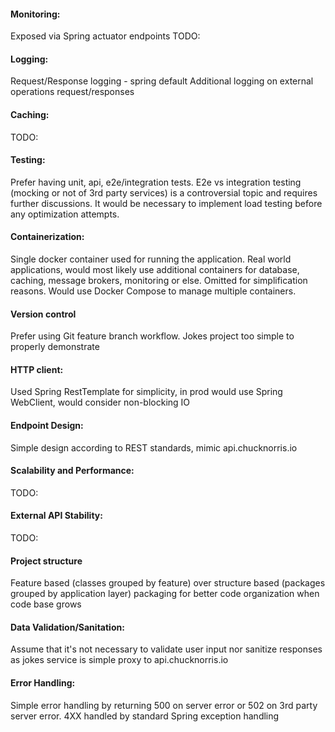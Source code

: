 #### Monitoring:
Exposed via Spring actuator endpoints TODO:

#### Logging: 
Request/Response logging - spring default
Additional logging on external operations request/responses

#### Caching: 
TODO:

#### Testing:
Prefer having unit, api, e2e/integration tests. E2e vs integration testing (mocking or not of 3rd party services) is a controversial topic and requires further discussions. It would be necessary to implement load testing before any optimization attempts.

#### Containerization:
Single docker container used for running the application. Real world applications, would most likely use additional containers for database, caching, message brokers, monitoring or else. Omitted for simplification reasons. Would use Docker Compose to manage multiple containers.

#### Version control
Prefer using Git feature branch workflow. Jokes project too simple to properly demonstrate

#### HTTP client:
Used Spring RestTemplate for simplicity, in prod would use Spring WebClient, would consider non-blocking IO

#### Endpoint Design:
Simple design according to REST standards, mimic api.chucknorris.io

#### Scalability and Performance:
TODO:

#### External API Stability:
TODO:

#### Project structure
Feature based (classes grouped by feature) over structure based (packages grouped by application layer) packaging for better code organization when code base grows

#### Data Validation/Sanitation:
Assume that it's not necessary to validate user input nor sanitize responses as jokes service is simple proxy to api.chucknorris.io

#### Error Handling:
Simple error handling by returning 500 on server error or 502 on 3rd party server error. 4XX handled by standard Spring exception handling
